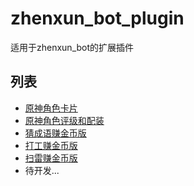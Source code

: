 # zhenxun_bot_plugin
适用于zhenxun_bot的扩展插件

## 列表
- [原神角色卡片](https://github.com/CRAZYShimakaze/zhenxun_extensive_plugin/tree/main/genshin_role_card)
- [原神角色评级和配装](https://github.com/CRAZYShimakaze/zhenxun_plugin/tree/main/genshin_equip_recommand)
- [猜成语赚金币版](https://github.com/CRAZYShimakaze/zhenxun_extensive_plugin/tree/main/guess_riddle)
- [打工赚金币版](https://github.com/CRAZYShimakaze/zhenxun_extensive_plugin/tree/main/work)
- [扫雷赚金币版](https://github.com/CRAZYShimakaze/zhenxun_extensive_plugin/tree/main/minesweeper)
- 待开发...
